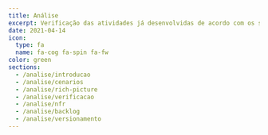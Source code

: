 ```yaml
---
title: Análise
excerpt: Verificação das atividades já desenvolvidas de acordo com os seus requisitos.
date: 2021-04-14
icon:
  type: fa
  name: fa-cog fa-spin fa-fw
color: green
sections:
  - /analise/introducao
  - /analise/cenarios
  - /analise/rich-picture
  - /analise/verificacao
  - /analise/nfr
  - /analise/backlog
  - /analise/versionamento
---
```

